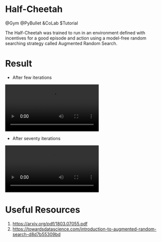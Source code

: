 # Half-Cheetah
@Gym @PyBullet &amp;CoLab $Tutorial

The Half-Cheetah was trained to run in an environment defined with incentives for a good episode and action using a model-free random searching strategy called Augmented Random Search.

# Result

- After few iterations

![Half-Cheetah before training](./outputs/after_few_iters.mp4)

- After seventy iterations

![Half-Cheetah after training](./outputs/after_70_iters.mp4)

# Useful Resources

1. https://arxiv.org/pdf/1803.07055.pdf
2. https://towardsdatascience.com/introduction-to-augmented-random-search-d8d7b55309bd
